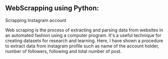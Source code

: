 ## **WebScrapping using Python:**
Scrapping Instagram account

Web scraping is the process of extracting and parsing data from websites in an automated fashion using a computer program. It's a useful technique for creating datasets for research and learning. Here, I have shown a procedure to extract data from instagram profile such as name of the account holder, number of followers, following and total number of post.
